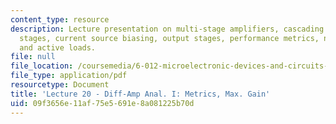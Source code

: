 ```yaml
---
content_type: resource
description: Lecture presentation on multi-stage amplifiers, cascading differential
  stages, current source biasing, output stages, performance metrics, nonlinear loads,
  and active loads.
file: null
file_location: /coursemedia/6-012-microelectronic-devices-and-circuits-fall-2009/09f3656e11af75e5691e8a081225b70d_MIT6_012F09_lec20.pdf
file_type: application/pdf
resourcetype: Document
title: 'Lecture 20 - Diff-Amp Anal. I: Metrics, Max. Gain'
uid: 09f3656e-11af-75e5-691e-8a081225b70d
---
```

